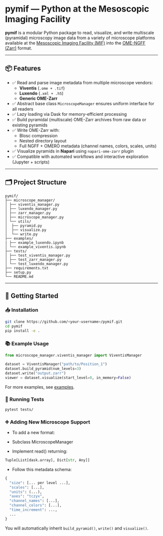 # pymif — Python at the Mesoscopic Imaging Facility

**pymif** is a modular Python package to read, visualize, and write multiscale (pyramidal) microscopy image data from a variety of microscope platforms available at the [Mesoscopic Imaging Facility (MIF)](https://www.embl.org/groups/mesoscopic-imaging-facility/) into the [OME-NGFF (Zarr)](https://ngff.openmicroscopy.org/) format.

---

## 📦 Features

- ✅ Read and parse image metadata from multiple microscope vendors:
  - **Viventis** (`.ome + .tif`)
  - **Luxendo** (`.xml + .h5`)
  - **Generic OME-Zarr**
- ✅ Abstract base class `MicroscopeManager` ensures uniform interface for all readers
- ✅ Lazy loading via Dask for memory-efficient processing
- ✅ Build pyramidal (multiscale) OME-Zarr archives from raw data or existing pyramids
- ✅ Write OME-Zarr with:
  - Blosc compression
  - Nested directory layout
  - Full NGFF + OMERO metadata (channel names, colors, scales, units)
- ✅ Visualize pyramids in **Napari** using `napari-ome-zarr` plugin
- ✅ Compatible with automated workflows and interactive exploration (Jupyter + scripts)

---

## 🗂️ Project Structure

```
pymif/
├── microscope_manager/
│ ├── viventis_manager.py
│ ├── luxendo_manager.py
│ ├── zarr_manager.py
│ ├── microscope_manager.py
│ └── utils/
│  ├── pyramid.py
│  ├── visualize.py
│  └── write.py
├── examples/
| ├── example_luxendo.ipynb
│ └── example_viventis.ipynb
├── tests/
│ ├── test_viventis_manager.py
│ ├── test_zarr_manager.py
│ └── test_luxendo_manager.py
├── requirements.txt
├── setup.py
└── README.md
```


---

## 🚀 Getting Started

### 📥 Installation

```bash
git clone https://github.com/<your-username>/pymif.git
cd pymif
pip install -e .
```

### 📚 Example Usage

```python
from microscope_manager.viventis_manager import ViventisManager

dataset = ViventisManager("path/to/Position_1")
dataset.build_pyramid(num_levels=3)
dataset.write("output.zarr")
viewer = dataset.visualize(start_level=0, in_memory=False)
```

For more examples, see [examples](https://github.com/grinic/pymif/tree/main/pymif/examples).

### 🧪 Running Tests

```bash
pytest tests/
```

### ➕ Adding New Microscope Support

- To add a new format:

- Subclass MicroscopeManager

- Implement read() returning:

```python
Tuple[List[dask.array], Dict[str, Any]]
```

- Follow this metadata schema:

```python
{
  "size": [... per level ...],
  "scales": [...],
  "units": (...),
  "axes": "tczyx",
  "channel_names": [...],
  "channel_colors": [...],
  "time_increment": ...,
  ...
}
```

You will automatically inherit `build_pyramid()`, `write()` and `visualize()`.
